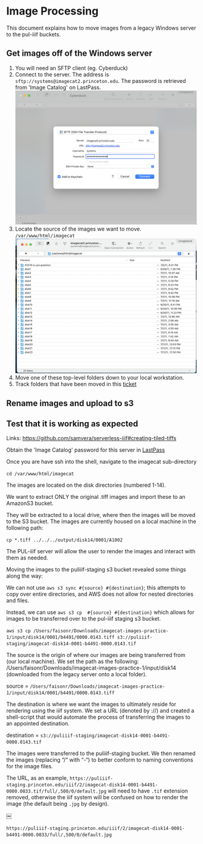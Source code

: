 # Image Processing 

This document explains how to move images from a legacy Windows server to the pul-iiif buckets.

## Get images off of the Windows server 

1. You will need an SFTP client (eg. Cyberduck)
2. Connect to the server. The address is `sftp://systems@imagecat2.princeton.edu`. The password is retrieved from 'Image Catalog' on LastPass.
![](images/sftp.png)
3. Locate the source of the images we want to move. `/var/www/html/imagecat`
![](images/imagesource.png)
4. Move one of these top-level folders down to your local workstation.
5. Track folders that have been moved in this [ticket](https://github.com/pulibrary/imagecat-rails/issues/18) 

## Rename images and upload to s3 



## Test that it is working as expected 

Links: 
https://github.com/samvera/serverless-iiif#creating-tiled-tiffs



Obtain the 'Image Catalog' password for this server in [LastPass](https://www.lastpass.com/)

Once you are have ssh into the shell, navigate to the imagecat sub-directory 

`cd /var/www/html/imagecat`

The images are located on the disk directories (numbered 1-14). 

We want to extract ONLY the original .tiff images and import these to an AmazonS3 bucket. 

They will be extracted to a local drive, where then the images will be moved to the S3 bucket. The images are currently housed on a local machine in the following path:

`cp *.tiff ../../../output/disk14/0001/A1002`

The PUL-iiif server will allow the user to render the images and interact with them as needed. 

Moving the images to the puliiif-staging s3 bucket revealed some things along the way: 

We can not use `aws s3 sync #{source} #{destination}`; this attempts to copy over entire directories, and AWS does not allow for nested directories and files. 

Instead, we can use `aws s3 cp  #{source} #{destination}` which allows for images to be transferred over to the pul-iiif staging s3 bucket. 

`aws s3 cp /Users/faisonr/Downloads/imagecat-images-practice-1/input/disk14/0001/b4491/0000.0143.tiff s3://puliiif-staging/imagecat-disk14-0001-b4491-0000.0143.tif`

The source is the origin of where our images are being transferred from (our local machine). We set the path as the following: /Users/faisonr/Downloads/imagecat-images-practice-1/input/disk14 (downloaded from the legacy server onto a local folder).

source = `/Users/faisonr/Downloads/imagecat-images-practice-1/input/disk14/0001/b4491/0000.0143.tiff`

The destination is where we want the images to ultimately reside for rendering using the iiif system. We set a URL (denoted by ://) and created a shell-script that would automate the process of transferring the images to an appointed destination. 

destination = `s3://puliiif-staging/imagecat-disk14-0001-b4491-0000.0143.tif`

The images were transferred to the puliiif-staging bucket. We then renamed the images (replacing “/“ with “-“) to better conform to naming conventions for the image files. 

The URL, as an example, `https://puliiif-staging.princeton.edu/iiif/2/imagecat-disk14-0001-b4491-0000.0033.tif/full/,500/0/default.jpg` will need to have `.tif` extension removed, otherwise the iiif system will be confused on how to render the image (the default being `.jpg` by design). 

￼

`https://puliiif-staging.princeton.edu/iiif/2/imagecat-disk14-0001-b4491-0000.0033/full/,500/0/default.jpg`



